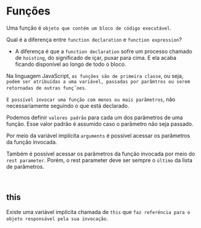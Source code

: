 # Funções

Uma função é `objeto que contém um bloco de código executável`.

Qual é a diferença entre `function declaration` e `function expression`?

- A diferença é que a `function declaration` sofre um processo chamado de `hoisting`, do significado de içar, puxar para cima. E ela acaba ficando disponível ao longo de todo o bloco.

Na linguagem JavaScript, `as funções são de primeira classe`, ou seja, `podem ser atribuídas a uma variável, passadas por parâmtros ou serem retornadas de outras funç˜oes`.

`É possível invocar uma função com menos ou mais parâmetros`, não necessariamente seguindo o que está declarado.

Podemos definir `valores padrão` para cada um dos parâmetros de uma função. Esse valor padrão é assumido caso o parâmetro não seja passado.

Por meio da variável implícita `arguments` é possível acessar os parâmetros da função invocada.

Também é possível acessar os parâmetros da função invocada por meio do `rest parameter`. Porém, o rest parameter deve ser sempre o `último` da lista de parâmetros.

<br>

## this

Existe uma variável implícita chamada de `this` que `faz referência para o objeto responsável pela sua invocação`.
